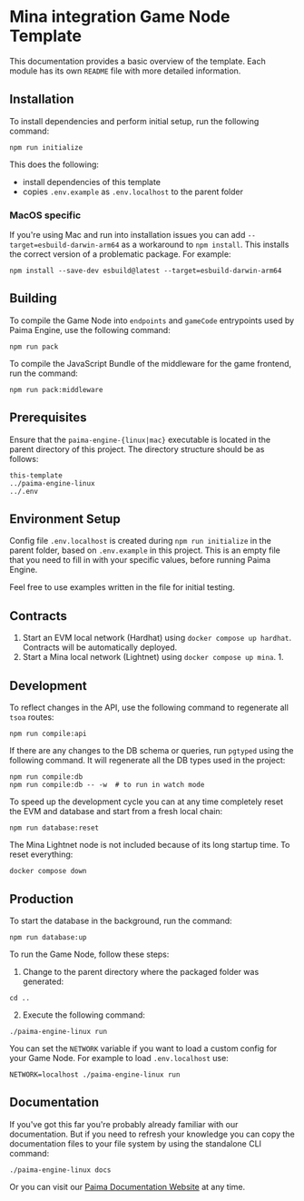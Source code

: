 # Mina integration Game Node Template

This documentation provides a basic overview of the template. Each module has its own `README` file with more detailed information.

## Installation

To install dependencies and perform initial setup, run the following command:

```
npm run initialize
```

This does the following:

- install dependencies of this template
- copies `.env.example` as `.env.localhost` to the parent folder

### MacOS specific

If you're using Mac and run into installation issues you can add `--target=esbuild-darwin-arm64` as a workaround to `npm install`. This installs the correct version of a problematic package. For example:

```
npm install --save-dev esbuild@latest --target=esbuild-darwin-arm64
```

## Building

To compile the Game Node into `endpoints` and `gameCode` entrypoints used by Paima Engine, use the following command:

```
npm run pack
```

To compile the JavaScript Bundle of the middleware for the game frontend, run the command:

```
npm run pack:middleware
```

## Prerequisites

Ensure that the `paima-engine-{linux|mac}` executable is located in the parent directory of this project. The directory structure should be as follows:

```
this-template
../paima-engine-linux
../.env
```

## Environment Setup

Config file `.env.localhost` is created during `npm run initialize` in the parent folder, based on `.env.example` in this project. This is an empty file that you need to fill in with your specific values, before running Paima Engine.

Feel free to use examples written in the file for initial testing.

## Contracts

1. Start an EVM local network (Hardhat) using `docker compose up hardhat`. Contracts will be automatically deployed.
2. Start a Mina local network (Lightnet) using `docker compose up mina`.
    1.

## Development

To reflect changes in the API, use the following command to regenerate all `tsoa` routes:

```
npm run compile:api
```

If there are any changes to the DB schema or queries, run `pgtyped` using the following command. It will regenerate all the DB types used in the project:

```
npm run compile:db
npm run compile:db -- -w  # to run in watch mode
```

To speed up the development cycle you can at any time completely reset the EVM and database and start from a fresh local chain:

```
npm run database:reset
```

The Mina Lightnet node is not included because of its long startup time. To reset everything:

```
docker compose down
```

## Production

To start the database in the background, run the command:

```
npm run database:up
```

To run the Game Node, follow these steps:

1. Change to the parent directory where the packaged folder was generated:

```
cd ..
```

2. Execute the following command:

```
./paima-engine-linux run
```

You can set the `NETWORK` variable if you want to load a custom config for your Game Node. For example to load `.env.localhost` use:

```
NETWORK=localhost ./paima-engine-linux run
```

## Documentation

If you've got this far you're probably already familiar with our documentation. But if you need to refresh your knowledge you can copy the documentation files to your file system by using the standalone CLI command:

```
./paima-engine-linux docs
```

Or you can visit our [Paima Documentation Website](https://docs.paimastudios.com) at any time.
